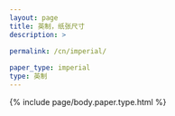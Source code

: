 ```yaml
---
layout: page
title: 英制，纸张尺寸
description: >
 
permalink: /cn/imperial/

paper_type: imperial
type: 英制
---
```

{% include page/body.paper.type.html %}
